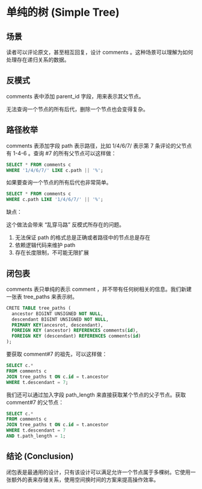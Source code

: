 # 单纯的树 (Simple Tree)

## 场景

读者可以评论原文，甚至相互回复，设计 comments 。这种场景可以理解为如何处理存在递归关系的数据。

## 反模式

comments 表中添加 parent_id 字段，用来表示其父节点。

无法查询一个节点的所有后代，删除一个节点也会变得复杂。

## 路径枚举

comments 表添加字段 path 表示路径，比如 1/4/6/7/ 表示第 7 条评论的父节点有 1-4-6 。查询 #7 的所有父节点可以这样做：

```SQL
SELECT * FROM comments c
WHERE '1/4/6/7/' LIKE c.path || '%';
```

如果要查询一个节点的所有后代也非常简单。

```SQL
SELECT * FROM comments c
WHERE c.path LIKE '1/4/6/7/' || '%';
```

缺点：

这个做法会带来 “乱穿马路” 反模式所存在的问题。

1. 无法保证 path 的格式总是正确或者路径中的节点总是存在
2. 依赖逻辑代码来维护 path
3. 存在长度限制，不可能无限扩展

## 闭包表

comments 表只单纯的表示 comment ，并不带有任何树相关的信息。我们新建一张表 tree_paths 来表示树。

```SQL
CRETE TABLE tree_paths (
  ancestor BIGINT UNSIGNED NOT NULL,
  descendant BIGINT UNSIGNED NOT NULL,
  PRIMARY KEY(ancesrot, descendant),
  FOREIGN KEY (ancestor) REFERENCES comments(id),
  FOREIGN KEY (descendant) REFERENCES comments(id)
);
```

要获取 comment#7 的祖先，可以这样做：

```SQL
SELECT c.*
FROM comments c
JOIN tree_paths t ON c.id = t.ancestor
WHERE t.descendant = 7;
```

我们还可以通过加入字段 path_length 来直接获取某个节点的父子节点。获取 comment#7 的父节点：

```SQL
SELECT c.*
FROM comments c
JOIN tree_paths t ON c.id = t.ancestor
WHERE t.descendant = 7
AND t.path_length = 1;
```

## 结论 (Conclusion)

闭包表是最通用的设计，只有该设计可以满足允许一个节点属于多棵树。它使用一张额外的表来存储关系，使用空间换时间的方案来提高操作效率。
